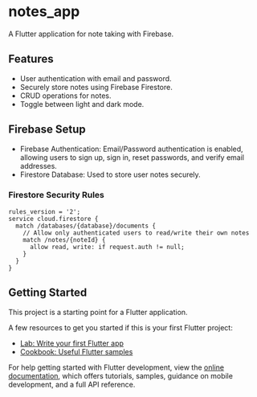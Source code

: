 # notes_app

A Flutter application for note taking with Firebase.

## Features
- User authentication with email and password.
- Securely store notes using Firebase Firestore.
- CRUD operations for notes.
- Toggle between light and dark mode.  

## Firebase Setup
- Firebase Authentication: Email/Password authentication is enabled, allowing users to sign up, sign in, reset passwords, and verify email addresses.
- Firestore Database: Used to store user notes securely.

### Firestore Security Rules
```plaintext
rules_version = '2';
service cloud.firestore {
  match /databases/{database}/documents {
    // Allow only authenticated users to read/write their own notes
    match /notes/{noteId} {
      allow read, write: if request.auth != null;
    }
  }
}
```

## Getting Started
This project is a starting point for a Flutter application.

A few resources to get you started if this is your first Flutter project:

- [Lab: Write your first Flutter app](https://docs.flutter.dev/get-started/codelab)
- [Cookbook: Useful Flutter samples](https://docs.flutter.dev/cookbook)

For help getting started with Flutter development, view the [online documentation](https://docs.flutter.dev/), which offers tutorials, samples, guidance on mobile development, and a full API reference.
